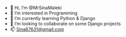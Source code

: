 - 👋 Hi, I’m @MrSinaMaleki
- 👀 I’m interested in Programming
- 🌱 I’m currently learning Python & Django
- 💞️ I’m looking to collaborate on some Django projects
- 📫 Sina67631@gmail.com

<!---
MrSinaMaleki/MrSinaMaleki is a ✨ special ✨ repository because its `README.md` (this file) appears on your GitHub profile.
You can click the Preview link to take a look at your changes.
--->
